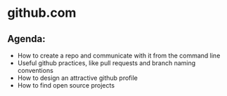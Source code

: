 # github.com

## Agenda:
* How to create a repo and communicate with it from the command line
* Useful github practices, like pull requests and branch naming conventions
* How to design an attractive github profile
* How to find open source projects


